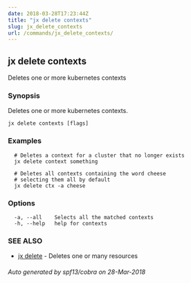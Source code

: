 ```yaml
---
date: 2018-03-28T17:23:44Z
title: "jx delete contexts"
slug: jx_delete_contexts
url: /commands/jx_delete_contexts/
---
```

## jx delete contexts

Deletes one or more kubernetes contexts

### Synopsis

Deletes one or more kubernetes contexts.

```
jx delete contexts [flags]
```

### Examples

```
  # Deletes a context for a cluster that no longer exists
  jx delete context something
  
  # Deletes all contexts containing the word cheese
  # selecting them all by default
  jx delete ctx -a cheese
```

### Options

```
  -a, --all    Selects all the matched contexts
  -h, --help   help for contexts
```

### SEE ALSO

* [jx delete](/commands/jx_delete/)	 - Deletes one or many resources

###### Auto generated by spf13/cobra on 28-Mar-2018
